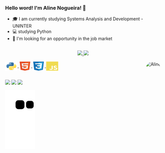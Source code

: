 ### Hello word! I'm Aline Nogueira! 👋

- 🎓 I am currently studying Systems Analysis and Development - UNINTER
- 💻 studying Python
- 🔭 I'm looking for an opportunity in the job market
##

<div align="center">
  <a href="https://github.com/alinenog">
  <img height="150em" src="https://github-readme-stats.vercel.app/api?username=alinenog&show_icons=true&theme=radical&include_all_commits=false&count_private=true"/>
  <img height="150em" src="https://github-readme-stats.vercel.app/api/top-langs/?username=alinenog&layout=compact&langs_count=7&theme=radical"/>
</div>
  

   </div>
  <div style="display: inline_block"><br>
  <img align="center" alt="Aline-Python" height="30" width="40" src="https://raw.githubusercontent.com/devicons/devicon/master/icons/python/python-original.svg">
  <img align="center" alt="Aline-HTML" height="30" width="40" src="https://raw.githubusercontent.com/devicons/devicon/master/icons/html5/html5-original.svg">
  <img align="center" alt="Aline-CSS" height="30" width="40" src="https://raw.githubusercontent.com/devicons/devicon/master/icons/css3/css3-original.svg">
  <img align="center" alt="Aline-Js" height="30" width="40"  src="https://raw.githubusercontent.com/devicons/devicon/master/icons/javascript/javascript-plain.svg">
  <img align="right" alt="Aline" height="100" style="border-radius:50px;" src="https://i.pinimg.com/originals/3d/4d/78/3d4d784c1ca4fe7353d284f2929910e9.gif">
</div>
 
 ##
   
<div> 
  <a href="https://www.linkedin.com/in/aline-nogueira-991156138/" target="_blank"><img src="https://img.shields.io/badge/-LinkedIn-%230077B5?style=for-the-badge&logo=linkedin&logoColor=white" target="_blank"></a> 
  <a href = "mailto:alineenogueira269@gmail.com"><img src="https://img.shields.io/badge/-Gmail-%23333?style=for-the-badge&logo=gmail&logoColor=white" target="_blank"></a>
  <a href="https://discord.gg/Pandora#7820" target="_blank"><img src="https://img.shields.io/badge/Discord-7289DA?style=for-the-badge&logo=discord&logoColor=white" target="_blank"></a> 
 
 
  ![Snake animation](https://github.com/alinenog/alinenog/blob/output/github-contribution-grid-snake.svg)
 
</div>
 
